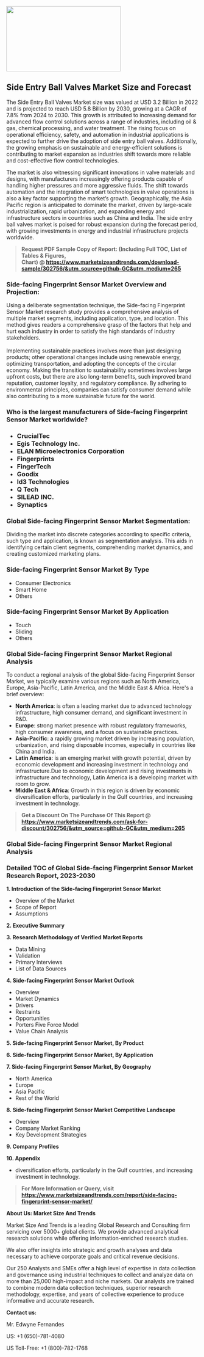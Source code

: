 <p><img class="alignnone size-medium wp-image-20088" src="https://ffe5etoiles.com/wp-content/uploads/2024/12/MST1-300x171.png" alt="" width="300" height="171" /></p><h2>Side Entry Ball Valves Market Size and Forecast</h2><p>The Side Entry Ball Valves Market size was valued at USD 3.2 Billion in 2022 and is projected to reach USD 5.8 Billion by 2030, growing at a CAGR of 7.8% from 2024 to 2030. This growth is attributed to increasing demand for advanced flow control solutions across a range of industries, including oil & gas, chemical processing, and water treatment. The rising focus on operational efficiency, safety, and automation in industrial applications is expected to further drive the adoption of side entry ball valves. Additionally, the growing emphasis on sustainable and energy-efficient solutions is contributing to market expansion as industries shift towards more reliable and cost-effective flow control technologies.</p><p>The market is also witnessing significant innovations in valve materials and designs, with manufacturers increasingly offering products capable of handling higher pressures and more aggressive fluids. The shift towards automation and the integration of smart technologies in valve operations is also a key factor supporting the market’s growth. Geographically, the Asia Pacific region is anticipated to dominate the market, driven by large-scale industrialization, rapid urbanization, and expanding energy and infrastructure sectors in countries such as China and India. The side entry ball valves market is poised for robust expansion during the forecast period, with growing investments in energy and industrial infrastructure projects worldwide.</p></p><blockquote id="" class=""><strong>Request PDF Sample Copy of Report: (Including Full TOC, List of Tables &amp; Figures, Chart)&nbsp;@&nbsp;<strong><a href="https://www.marketsizeandtrends.com/download-sample/302756/&utm_source=github-GC&utm_medium=265" target="_blank">https://www.marketsizeandtrends.com/download-sample/302756/&utm_source=github-GC&utm_medium=265</a></strong></strong></blockquote><h3 id="" class="">Side-facing Fingerprint Sensor Market&nbsp;Overview and Projection:</h3><p id="" class="">Using a deliberate segmentation technique, the Side-facing Fingerprint Sensor Market research study provides a comprehensive analysis of multiple market segments, including application, type, and location. This method gives readers a comprehensive grasp of the factors that help and hurt each industry in order to satisfy the high standards of industry stakeholders. <br /> <br />Implementing sustainable practices involves more than just designing products; other operational changes include using renewable energy, optimizing transportation, and adopting the concepts of the circular economy. Making the transition to sustainability sometimes involves large upfront costs, but there are also long-term benefits, such improved brand reputation, customer loyalty, and regulatory compliance. By adhering to environmental principles, companies can satisfy consumer demand while also contributing to a more sustainable future for the world.</p><h3 id="" class="">Who is the largest manufacturers of&nbsp;Side-facing Fingerprint Sensor Market worldwide?</h3><h3 class=""><p><ul><li>CrucialTec </li><li> Egis Technology Inc. </li><li> ELAN Microelectronics Corporation </li><li> Fingerprints </li><li> FingerTech </li><li> Goodix </li><li> Id3 Technologies </li><li> Q Tech </li><li> SILEAD INC. </li><li> Synaptics</li></ul></p></h3><h3 id="" class="">Global&nbsp;Side-facing Fingerprint Sensor Market Segmentation:</h3><p id="" class="">Dividing the market into discrete categories according to specific criteria, such type and application, is known as segmentation analysis. This aids in identifying certain client segments, comprehending market dynamics, and creating customized marketing plans.</p><h3 id="" class="">Side-facing Fingerprint Sensor Market&nbsp;By Type</h3><p><p><ul><li>Consumer Electronics</li><li> Smart Home</li><li> Others</p></li></ul></p></p><h3 id="" class="">Side-facing Fingerprint Sensor Market&nbsp;By Application</h3><p class=""><p><ul><li>Touch</li><li> Sliding</li><li> Others</li></ul></p></p><h3 id="" class="">Global Side-facing Fingerprint Sensor Market Regional Analysis</h3><p id="" class="">To conduct a regional analysis of the global Side-facing Fingerprint Sensor Market, we typically examine various regions such as North America, Europe, Asia-Pacific, Latin America, and the Middle East &amp; Africa. Here's a brief overview:</p><ul><li><strong>North America</strong>: is often a leading market due to advanced technology infrastructure, high consumer demand, and significant investment in R&amp;D.</li><li><strong>Europe</strong>: strong market presence with robust regulatory frameworks, high consumer awareness, and a focus on sustainable practices.</li><li><strong>Asia-Pacific</strong>: a rapidly growing market driven by increasing population, urbanization, and rising disposable incomes, especially in countries like China and India.</li><li><strong>Latin America</strong>: is an emerging market with growth potential, driven by economic development and increasing investment in technology and infrastructure.Due to economic development and rising investments in infrastructure and technology, Latin America is a developing market with room to grow.</li><li><strong>Middle East &amp; Africa</strong>: Growth in this region is driven by economic diversification efforts, particularly in the Gulf countries, and increasing investment in technology.</li></ul><blockquote id="" class=""><strong>Get a Discount On The Purchase Of This Report @ <strong><a href="https://www.marketsizeandtrends.com/ask-for-discount/302756/&utm_source=github-GC&utm_medium=265" target="_blank">https://www.marketsizeandtrends.com/ask-for-discount/302756/&utm_source=github-GC&utm_medium=265</a></strong></strong></blockquote><h3 id="" class="">Global Side-facing Fingerprint Sensor Market Regional Analysis</h3><h3 id="" class="">Detailed TOC of Global Side-facing Fingerprint Sensor Market Research Report, 2023-2030</h3><p id="" class=""><strong>1. Introduction of the Side-facing Fingerprint Sensor Market</strong></p><ul><li>Overview of the Market</li><li>Scope of Report</li><li>Assumptions</li></ul><p id="" class=""><strong>2. Executive Summary</strong></p><p id="" class=""><strong>3. Research Methodology of Verified Market Reports</strong></p><ul><li>Data Mining</li><li>Validation</li><li>Primary Interviews</li><li>List of Data Sources</li></ul><p id="" class=""><strong>4. Side-facing Fingerprint Sensor Market Outlook</strong></p><ul><li>Overview</li><li>Market Dynamics</li><li>Drivers</li><li>Restraints</li><li>Opportunities</li><li>Porters Five Force Model</li><li>Value Chain Analysis</li></ul><p id="" class=""><strong>5. Side-facing Fingerprint Sensor Market, By Product</strong></p><p id="" class=""><strong>6. Side-facing Fingerprint Sensor Market, By Application</strong></p><p id="" class=""><strong>7. Side-facing Fingerprint Sensor Market, By Geography</strong></p><ul><li>North America</li><li>Europe</li><li>Asia Pacific</li><li>Rest of the World</li></ul><p id="" class=""><strong>8. Side-facing Fingerprint Sensor Market Competitive Landscape</strong></p><ul><li>Overview</li><li>Company Market Ranking</li><li>Key Development Strategies</li></ul><p id="" class=""><strong>9. Company Profiles</strong></p><p id="" class=""><strong>10. Appendix</strong></p><ul><li>diversification efforts, particularly in the Gulf countries, and increasing investment in technology.</li></ul><blockquote id="" class=""><strong>For More Information or Query, visit <strong><strong><a href="https://www.marketsizeandtrends.com/report/side-facing-fingerprint-sensor-market/" target="_blank">https://www.marketsizeandtrends.com/report/side-facing-fingerprint-sensor-market/</a></strong></strong></strong></blockquote><p id="" class=""><strong>About Us: Market Size And Trends</strong></p><p id="" class="">Market Size And Trends is a leading Global Research and Consulting firm servicing over 5000+ global clients. We provide advanced analytical research solutions while offering information-enriched research studies.</p><p id="" class="">We also offer insights into strategic and growth analyses and data necessary to achieve corporate goals and critical revenue decisions.</p><p id="" class="">Our 250 Analysts and SMEs offer a high level of expertise in data collection and governance using industrial techniques to collect and analyze data on more than 25,000 high-impact and niche markets. Our analysts are trained to combine modern data collection techniques, superior research methodology, expertise, and years of collective experience to produce informative and accurate research.</p><p id="" class=""><strong>Contact us:</strong></p><p id="" class="">Mr. Edwyne Fernandes</p><p id="" class="">US: +1 (650)-781-4080</p><p id="" class="">US Toll-Free: +1 (800)-782-1768</p>
